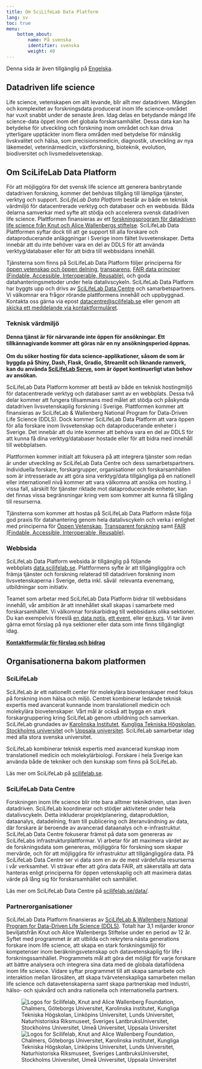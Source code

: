 ```yaml
---
title: Om SciLifeLab Data Platform
lang: sv
toc: true
menu:
    bottom_about:
        name: På svenska
        identifier: svenska
        weight: 40
---
```


<div class="bg-light-gray border rounded py-2 px-4 my-3 fst-italic">
  Denna sida är även tillgänglig på <a href="/about/">Engelska</a>.
</div>

## Datadriven life science

Life science, vetenskapen om allt levande, blir allt mer datadriven. Mängden och komplexitet av forskningsdata producerat inom life science-området har vuxit snabbt under de senaste åren. Idag delas en betydande mängd life science-data öppet inom det globala forskarsamhället. Dessa data kan ha betydelse för utveckling och forskning inom området och kan driva ytterligare upptäckter inom flera områden med betydelse för mänsklig livskvalitet och hälsa, som precisionsmedicin, diagnostik, utveckling av nya läkemedel, veterinärmedicin, växtforskning, bioteknik, evolution, biodiversitet och livsmedelsvetenskap.

## Om SciLifeLab Data Platform

För  att möjliggöra för det svensk life science att generera banbrytande datadriven forskning, kommer det behövas tillgång till lämpliga tjänster, verktyg och support. *SciLifeLab Data Platform* består av både en teknisk värdmiljö för datacentrerade verktyg och databaser och en webbsida. Båda delarna samverkar med syfte att stödja och accelerera svensk datadriven life science. Plattformen finansieras av ett [forskningsprogram för datadriven life science från Knut och Alice Wallenbergs stiftelse](https://www.scilifelab.se/data-driven). SciLifeLab Data Plattformen syftar dock till att ge support till alla forskare och dataproducerande anläggningar i Sverige inom fältet livsvetenskaper. Detta innebär att du inte behöver vara en del av DDLS för att använda verktyg/databaser eller för att bidra till webbsidans innehåll.

Tjänsterna som finns på SciLifeLab Data Platform följer principerna för [öppen vetenskap och öppen delning](https://ec.europa.eu/info/research-and-innovation/strategy/strategy-2020-2024/our-digital-future/open-science_en), [transparens](https://www.ucl.ac.uk/research/strategy-and-policy/research-transparency), [FAIR data principer (Findable, Accessible, Interoperable, Reusable)](https://doi.org/10.1038/sdata.2016.18), och goda datahanteringsmetoder under hela datalivscykeln. SciLifeLab Data Platform har byggts upp och drivs av [SciLifeLab Data Centre](https://scilifelab.se/data) och samarbetspartners. Vi välkomnar era frågor rörande plattformens innehåll och uppbyggnad. Kontakta oss gärna via epost [datacentre@scilifelab.se](mailto:datacentre@scilifelab.se) eller genom att [skicka ett meddelande via kontaktformuläret](/contact).

### Teknisk värdmiljö

<div class="bg-light-gray border rounded py-2 px-4 my-3 fst-italic">
<b>Denna tjänst är för närvarande inte öppen för ansökningar. Ett tillkännagivande kommer att göras när en ny ansökningsperiod öppnas.<br><br>Om du söker hosting för data science-applikationer, såsom de som är byggda på Shiny, Dash, Flask, Gradio, Streamlit och liknande ramverk, kan du använda <a href="https://serve.scilifelab.se">SciLifeLab Serve</a>, som är öppet kontinuerligt utan behov av ansökan.</b>
</div>
   
SciLifeLab Data Platform kommer att bestå av både en teknisk hostingmiljö för datacentrerade verktyg och databaser samt av en webbplats. Dessa två delar kommer att fungera tillsammans med målet att stödja och påskynda datadriven livsvetenskaplig forskning i Sverige. Plattformen kommer att finansieras av SciLifeLab & Wallenberg National Program for Data-Driven Life Science (DDLS). Dock kommer SciLifeLab Data Platform att vara öppen för alla forskare inom livsvetenskap och dataproducerande enheter i Sverige. Det innebär att du inte kommer att behöva vara en del av DDLS för att kunna få dina verktyg/databaser hostade eller för att bidra med innehåll till webbplatsen. 

Plattformen kommer initialt att fokusera på att integrera tjänster som redan är under utveckling av SciLifeLab Data Centre och dess samarbetspartners. Individuella forskare, forskargrupper, organisationer och forskarsamhällen som är intresserade av att göra sina verktyg/data tillgängliga på en nationell eller internationell nivå kommer att vara välkomna att ansöka om hosting. I vissa fall, särskilt för tjänster riktade mot dataproducerande enheter, kan det finnas vissa begränsningar kring vem som kommer att kunna få tillgång till resurserna. 

Tjänsterna som kommer att hostas på SciLifeLab Data Platform måste följa god praxis för datahantering genom hela datalivscykeln och verka i enlighet med principerna för [Öppen Vetenskap](https://research-and-innovation.ec.europa.eu/strategy/strategy-research-and-innovation/our-digital-future/open-science_en), [Transparent forskning](http://ucl.ac.uk/research/strategy-environment/research-transparency) samt [FAIR (Findable, Accessible, Interoperable, Reusable)](https://doi.org/10.1038/sdata.2016.18).

### Webbsida

SciLifeLab Data Platform websida är tillgänglig på följande webbplats [data.scilifelab.se](https://data.scilifelab.se). Plattformens syfte är att tillgängliggöra och främja tjänster och forskning relaterad till datadriven forskning inom livsvetenskaperna i Sverige, detta inkl. såväl  relevanta evenemang, utbildningar som initiativ.

Teamet som arbetar med SciLifeLab Data Platform bidrar till webbsidans innehåll, vår ambition är att innehållet skall skapas i samarbete med forskarsamhället. Vi välkomnar forskarbidrag till webbsidans olika sektioner. Du kan exempelvis föreslå [en data notis](/highlights/), [ett event](/events/), eller [en kurs](/events/). Vi tar även gärna emot förslag på nya sektioner eller data som inte finns tillgängligt idag.

<a href="/contact/"><b>Kontaktformulär för förslag och bidrag <i class="bi bi-arrow-right-square-fill"></i></b></a>

## Organisationerna bakom platformen

### SciLifeLab

SciLifeLab är ett nationellt center för molekylära biovetenskaper med fokus på forskning inom hälsa och miljö. Centret kombinerar ledande teknisk expertis med avancerat kunnande inom translationell medicin och molekylära biovetenskaper. Vårt mål är också att bygga en stark forskargruppering kring SciLifeLab genom utbildning och samverkan. SciLifeLab grundades av [Karolinska Institutet](https://www.ki.se/), [Kungliga Tekniska Högskolan](https://www.kth.se/), [Stockholms universitet](https://www.su.se/) och [Uppsala universitet](https://www.uu.se/). SciLifeLab samarbetar idag med alla stora svenska universitet.

SciLifeLab kombinerar teknisk expertis med avancerad kunskap inom translationell medicin och molekylärbiologi. Forskare i hela Sverige kan använda både de tekniker och den kunskap som finns på SciLifeLab.

Läs mer om SciLifeLab på [scilifelab.se](https://www.scilifelab.se).

### SciLifeLab Data Centre

Forskningen inom life science blir inte bara alltmer teknikdriven, utan även datadriven. SciLifeLab koordinerar och stödjer aktiviteter under hela datalivscykeln. Detta inkluderar projektplanering, dataproduktion, dataanalys, datadelning, fram till publicering och återanvändning av data, där forskare är beroende av avancerad dataanalys och e-infrastruktur. SciLifeLab Data Centre fokuserar främst på data som genereras av SciLifeLabs infrastrukturplattformar. Vi arbetar för att maximera värdet av de forskningsdata som genereras, möjliggöra för forskning som skapar mervärde, och för att möjliggöra för infrastruktur att tillgängliggöra data. På SciLifeLab Data Centre ser vi data som en av de mest värdefulla resurserna i vår verksamhet. Vi strävar efter att göra data FAIR, att säkerställa att data hanteras enligt  principerna för öppen vetenskaplig och att maximera datas värde på lång sig för forskarsamhället och samhället.

Läs mer om SciLifeLab Data Centre på [scilifelab.se/data/](https://www.scilifelab.se/data/).

### Partnerorganisationer

SciLifeLab Data Platform finansieras av [SciLifeLab & Wallenberg National Program for Data-Driven Life Science (DDLS)](https://www.scilifelab.se/data-driven). Totalt har 3,1 miljarder kronor beviljats​​från Knut och Alice Wallenbergs Stiftelse under en period av 12 år. Syftet med programmet är att utbilda och rekrytera nästa generations forskare inom life science, att skapa en stark forskningsmiljö för kompetenser inom beräkningsvetenskap och datavetenskaplig för life i forskningssamhället. Programmets mål att göra det möjligt för varje forskare att bättre analysera och integrera sina data med de globala dataflödena inom life science. Vidare syftar programmet till att skapa samarbete och interaktion mellan lärosäten, att skapa tvärvetenskapliga samarbeten mellan life science och datavetenskaperna samt skapa partnerskap med industri, hälso- och sjukvård och andra nationella och internationella partners.

<figure class="my-2 figure w-100 text-center">
  <img src="/img/logos/scilifelab_kaw_unis_etc.png" class="img-fluid w-75 d-none d-xl-inline" alt="Logos for Scilifelab, Knut and Alice Wallenberg Foundation, Chalmers, Göteborgs Universitet, Karolinska institutet, Kungliga Tekniska Högskolan, Linköpins Universitet, Lunds Universitet, Naturhistoriska Riksmuseet, Sveriges LantbruksUniversitet, Stockholms Universitet, Umeå Universitet, Uppsala Universitet">
  <img src="/img/logos/scilifelab_kaw_unis_etc.png" class="img-fluid w-100 d-xl-none" alt="Logos for Scilifelab, Knut and Alice Wallenberg Foundation, Chalmers, Göteborgs Universitet, Karolinska institutet, Kungliga Tekniska Högskolan, Linköpins Universitet, Lunds Universitet, Naturhistoriska Riksmuseet, Sveriges LantbruksUniversitet, Stockholms Universitet, Umeå Universitet, Uppsala Universitet">
</figure>
